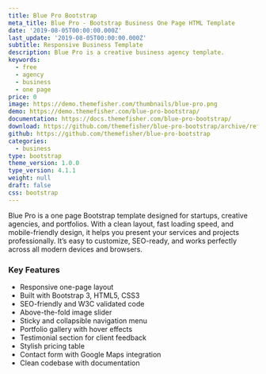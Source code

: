 ```yaml
---
title: Blue Pro Bootstrap
meta_title: Blue Pro - Bootstrap Business One Page HTML Template
date: '2019-08-05T00:00:00.000Z'
last_update: '2019-08-05T00:00:00.000Z'
subtitle: Responsive Business Template
description: Blue Pro is a creative business agency template.
keywords:
  - free
  - agency
  - business
  - one page
price: 0
image: https://demo.themefisher.com/thumbnails/blue-pro.png
demo: https://demo.themefisher.com/blue-pro-bootstrap/
documentation: https://docs.themefisher.com/blue-pro-bootstrap/
download: https://github.com/themefisher/blue-pro-bootstrap/archive/refs/heads/main.zip
github: https://github.com/themefisher/blue-pro-bootstrap
categories:
  - business
type: bootstrap
theme_version: 1.0.0
type_version: 4.1.1
weight: null
draft: false
css: bootstrap
---
```

Blue Pro is a one page Bootstrap template designed for startups, creative agencies, and portfolios. With a clean layout, fast loading speed, and mobile-friendly design, it helps you present your services and projects professionally. It’s easy to customize, SEO-ready, and works perfectly across all modern devices and browsers.

### Key Features

* Responsive one-page layout
* Built with Bootstrap 3, HTML5, CSS3
* SEO-friendly and W3C validated code
* Above-the-fold image slider
* Sticky and collapsible navigation menu
* Portfolio gallery with hover effects
* Testimonial section for client feedback
* Stylish pricing table
* Contact form with Google Maps integration
* Clean codebase with documentation
